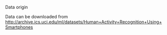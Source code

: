 Data origin

Data can be downloaded from http://archive.ics.uci.edu/ml/datasets/Human+Activity+Recognition+Using+Smartphones


